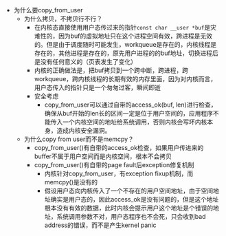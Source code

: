 - 为什么要copy_from_user
	- 为什么拷贝，不拷贝行不行？
		- 在内核态直接使用用户态传过来的指针`const char __user *buf`是灾难性的，因为buf的虚拟地址只在这个进程空间有效，跨进程是无效的。但是由于调度随时可能发生，workqueue是存在的，内核线程是存在的，其他进程是存在的，原先用户进程的的buf地址，切换进程后是没有任何意义的（页表发生了变化）
		- 内核的正确做法是，把buf拷贝到一个跨中断，跨进程，跨workqueue，跨内核线程的长期有效的内存里面，因为对内核而言，用户态传入的指针只是一个匆匆过客，瞬间即逝
		- 安全考虑
			- copy_from_user可以通过自带的access_ok(buf, len)进行检查，确保从buf开始的len长的区间一定是位于用户空间的，应用程序不能传入一个内核空间的地址给系统调用，否则内核会写坏内核本身，造成内核安全漏洞。
	- 为什么copy from user而不是memcpy？
		- copy_from_user()有自带的access_ok检查，如果用户传进来的buffer不属于用户空间而是内核空间，根本不会拷贝
		- copy_from_user()有自带的page fault后exception修复机制
			- 内核针对copy_from_user，有exception fixup机制，而memcpy()是没有的
			- 假设用户态向内核传入了一个不存在的用户空间地址，由于空间地址确实是用户态的，因此access_ok是没有问题的，但是这个地址根本没有有效的数据，此时内核会提示用户这个地址是个错误的地址，系统调用参数不对，用户态程序也不会死，只会收到bad address的错误，而不是产生kernel panic